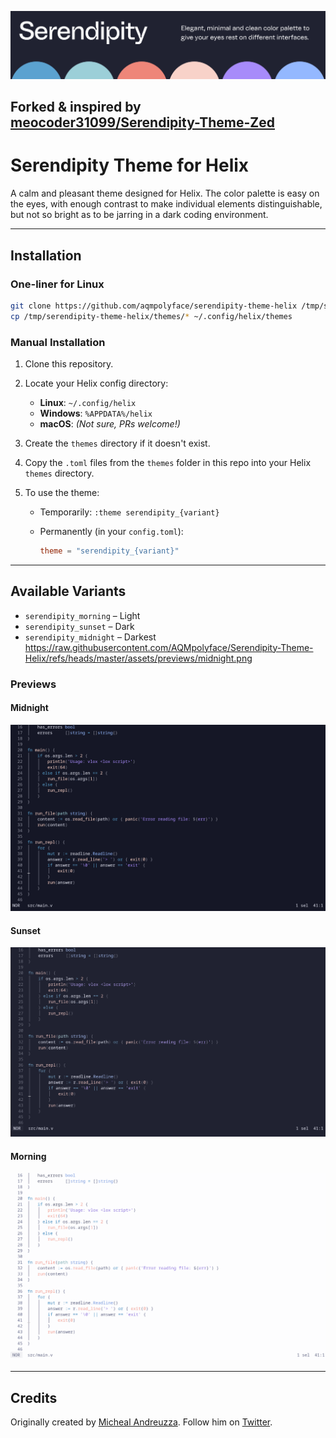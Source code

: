 ![Midnight](https://raw.githubusercontent.com/Serendipity-Theme/assets/main/githubHeader.png)

## Forked & inspired by [meocoder31099/Serendipity-Theme-Zed](https://github.com/meocoder31099/Serendipity-Theme-Zed)

# Serendipity Theme for Helix

A calm and pleasant theme designed for Helix. The color palette is easy on the eyes, with enough contrast to make individual elements distinguishable, but not so bright as to be jarring in a dark coding environment.

---

## Installation

### One-liner for Linux

```sh
git clone https://github.com/aqmpolyface/serendipity-theme-helix /tmp/serendipity-theme-helix
cp /tmp/serendipity-theme-helix/themes/* ~/.config/helix/themes
```

### Manual Installation

1. Clone this repository.
2. Locate your Helix config directory:

   * **Linux**: `~/.config/helix`
   * **Windows**: `%APPDATA%/helix`
   * **macOS**: *(Not sure, PRs welcome!)*
3. Create the `themes` directory if it doesn't exist.
4. Copy the `.toml` files from the `themes` folder in this repo into your Helix `themes` directory.
5. To use the theme:

   * Temporarily: `:theme serendipity_{variant}`
   * Permanently (in your `config.toml`):

     ```toml
     theme = "serendipity_{variant}"
     ```

---

## Available Variants

* `serendipity_morning` – Light
* `serendipity_sunset` – Dark
* `serendipity_midnight` – Darkest
https://raw.githubusercontent.com/AQMpolyface/Serendipity-Theme-Helix/refs/heads/master/assets/previews/midnight.png
### Previews

#### Midnight

![Midnight Preview](https://raw.githubusercontent.com/AQMpolyface/Serendipity-Theme-Helix/refs/heads/master/assets/previews/midnight.png)

#### Sunset

![Sunset Preview](https://github.com/AQMpolyface/Serendipity-Theme-Helix/blob/master/assets/previews/sunset.png?raw=true)

#### Morning

![Morning Preview](https://raw.githubusercontent.com/AQMpolyface/Serendipity-Theme-Helix/refs/heads/master/assets/previews/morning.png)

---

## Credits

Originally created by [Micheal Andreuzza](https://github.com/michael-andreuzza).
Follow him on [Twitter](https://twitter.com/Mike_Andreuzza).
